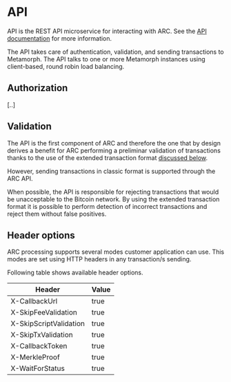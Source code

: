 # API

API is the REST API microservice for interacting with ARC. See the [API documentation](https://bitcoin-sv.github.io/arc/api.html) for more information.

The API takes care of authentication, validation, and sending transactions to Metamorph.  The API talks to one or more Metamorph instances using client-based, round robin load balancing.


## Authorization

[..]

## Validation

The API is the first component of ARC and therefore the one that by design derives a benefit for ARC performing a preliminar validation of transactions thanks to the use of the extended transaction format [discussed below](tx_extended). 

However, sending transactions in classic format is supported through the ARC API.


When possible, the API is responsible for rejecting transactions that would be unacceptable to the Bitcoin network. By using the extended transaction format it is possible to perform detection of incorrect transactions and reject them without false positives.


## Header options

ARC processing supports several modes customer application can use. This modes are set using HTTP headers in any transaction/s sending. 

Following table shows available header options.

|  Header | Value  |
|---|---|
|  X-CallbackUrl | true | false  | 
|  X-SkipFeeValidation | true | false  | 
|  X-SkipScriptValidation | true | false  | 
|  X-SkipTxValidation | true | false  | 
|  X-CallbackToken | true | false  | 
|  X-MerkleProof | true | false  | 
|  X-WaitForStatus | true | false  | 



<!-- This curl example shows how can be set the callback url ARC must notify events back to the client app.

```
curl 
``` -->